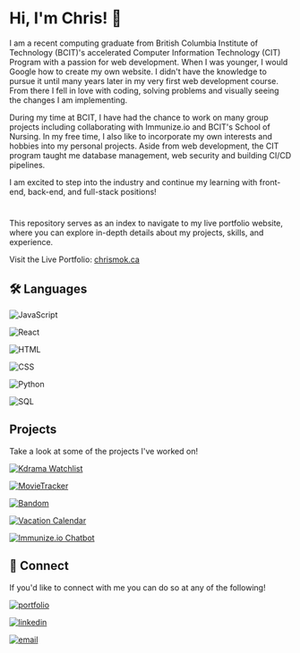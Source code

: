 
# Hi, I'm Chris! 👋



I am a recent computing graduate from British Columbia Institute of Technology (BCIT)'s accelerated Computer Information Technology (CIT) Program with a passion for web development. When I was younger, I would Google how to create my own website. I didn't have the knowledge to pursue it until many years later in my very first web development course. From there I fell in love with coding, solving problems and visually seeing the changes I am implementing.

During my time at BCIT, I have had the chance to work on many group projects including collaborating with Immunize.io and BCIT's School of Nursing. In my free time, I also like to incorporate my own interests and hobbies into my personal projects. Aside from web development, the CIT program taught me database management, web security and building CI/CD pipelines.

I am excited to step into the industry and continue my learning with front-end, back-end, and full-stack positions!

# 
This repository serves as an index to navigate to my live portfolio website, where you can explore in-depth details about my projects, skills, and experience.

Visit the Live Portfolio: [chrismok.ca](https://chrismok.ca)

## 🛠 Languages

![JavaScript](https://img.shields.io/badge/JavaScript-grey?style=for-the-badge&logo=javascript) 

![React](https://img.shields.io/badge/React-grey?style=for-the-badge&logo=React)

![HTML](https://img.shields.io/badge/HTML-grey?style=for-the-badge&logo=html5)

![CSS](https://img.shields.io/badge/CSS-grey?style=for-the-badge&logo=css3)

![Python](https://img.shields.io/badge/Python-grey?style=for-the-badge&logo=Python)

![SQL](https://img.shields.io/badge/SQL-grey?style=for-the-badge&logo=microsoftsqlserver)



## Projects
Take a look at some of the projects I've worked on!

[![Kdrama Watchlist](https://img.shields.io/badge/Kdrama_Watchlist-black?style=for-the-badge
)](https://github.com/chrismok17/kdrama-watchlist)

[![MovieTracker](https://img.shields.io/badge/MovieTracker-green?style=for-the-badge
)](https://github.com/chrismok17/2911-Group-5)

[![Bandom](https://img.shields.io/badge/Bandom-red?style=for-the-badge
)](https://github.com/chrismok17/bandom)

[![Vacation Calendar](https://img.shields.io/badge/Vacation_Calendar-beige?style=for-the-badge
)](https://github.com/chrismok17/vacation-calendar-webapp)

[![Immunize.io Chatbot](https://img.shields.io/badge/Immunize.io_Chatbot-blue?style=for-the-badge
)](https://github.com/chrismok17/Immunize.io-ed-tech)


## 🔗 Connect
If you'd like to connect with me you can do so at any of the following!

[![portfolio](https://img.shields.io/badge/my_portfolio-000?style=for-the-badge&logo=ko-fi&logoColor=white)](https://chrismok.ca/)

[![linkedin](https://img.shields.io/badge/linkedin-0A66C2?style=for-the-badge&logo=linkedin&logoColor=white)](https://www.linkedin.com/in/chrismok17/)

[![email](https://img.shields.io/badge/email-white?style=for-the-badge&logo=gmail)](mailto:chrismok97@gmail.com)